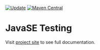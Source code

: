 [![Update](https://github.com/codeteapot/javase-testing/workflows/Update/badge.svg)](https://github.com/codeteapot/javase-testing/actions/workflows/update.yml)
[![Maven Central](https://img.shields.io/maven-central/v/com.github.codeteapot.testing/javase-testing?label=Maven%20Central)](https://repo1.maven.org/maven2/com/github/codeteapot/testing/javase-testing/)

# JavaSE Testing

Visit [project site](https://codeteapot.github.io/javase-testing/v0.1.7) to see full
documentation.

